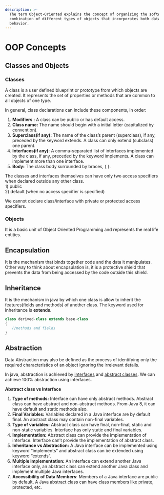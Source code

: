```yaml
---
description: >-
  The term Object-Oriented explains the concept of organizing the software as a
  combination of different types of objects that incorporates both data and
  behavior.
---
```


# OOP Concepts

## Classes and Objects

### Classes

 A class is a user defined blueprint or prototype from which objects are created.  It represents the set of properties or methods that are common to all objects of one type.

In general, class declarations can include these components, in order:

1. **Modifiers** : A class can be public or has default access.
2. **Class name:** The name should begin with a initial letter \(capitalized by convention\).
3. **Superclass\(if any\):** The name of the class’s parent \(superclass\), if any, preceded by the keyword extends. A class can only extend \(subclass\) one parent.
4. **Interfaces\(if any\):** A comma-separated list of interfaces implemented by the class, if any, preceded by the keyword implements. A class can implement more than one interface.
5. **Body:** The class body surrounded by braces, { }.

The classes and interfaces themselves can have only two access specifiers when declared outside any other class.  
1\) public  
2\) default \(when no access specifier is specified\)

We cannot declare class/interface with private or protected access specifiers.

### Objects

 It is a basic unit of Object Oriented Programming and represents the real life entities.

## Encapsulation

 It is the mechanism that binds together code and the data it manipulates.  Other way to think about encapsulation is, it is a protective shield that prevents the data from being accessed by the code outside this shield.

## Inheritance

 It is the mechanism in java by which one class is allow to inherit the features\(fields and methods\) of another class.  The keyword used for inheritance is **extends**.

```java
class derived-class extends base-class  
{  
   //methods and fields  
}
```

## Abstraction

 Data Abstraction may also be defined as the process of identifying only the required characteristics of an object ignoring the irrelevant details.

 In java, abstraction is achieved by [interfaces](https://www.geeksforgeeks.org/interfaces-in-java/) and [abstract classes](https://www.geeksforgeeks.org/abstract-classes-in-java/). We can achieve 100% abstraction using interfaces.

**Abstract class vs Interface**

1. **Type of methods:** Interface can have only abstract methods. Abstract class can have abstract and non-abstract methods. From Java 8, it can have default and static methods also.
2. **Final Variables:** Variables declared in a Java interface are by default final. An abstract class may contain non-final variables.
3. **Type of variables:** Abstract class can have final, non-final, static and non-static variables. Interface has only static and final variables.
4. **Implementation:** Abstract class can provide the implementation of interface. Interface can’t provide the implementation of abstract class.
5. **Inheritance vs Abstraction:** A Java interface can be implemented using keyword “implements” and abstract class can be extended using keyword “extends”.
6. **Multiple implementation:** An interface can extend another Java interface only, an abstract class can extend another Java class and implement multiple Java interfaces.
7. **Accessibility of Data Members:** Members of a Java interface are public by default. A Java abstract class can have class members like private, protected, etc.

